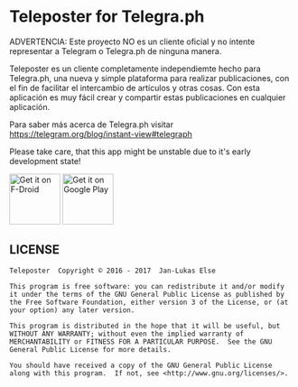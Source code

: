# Teleposter for Telegra.ph

ADVERTENCIA: Este proyecto NO es un cliente oficial y no intente representar a Telegram o Telegra.ph de ninguna manera.

Teleposter es un cliente completamente independiemte hecho para Telegra.ph, una nueva y simple plataforma para realizar publicaciones, con el fin de facilitar el intercambio de artículos y otras cosas. Con esta aplicación es muy fácil crear y compartir estas publicaciones en cualquier aplicación.

Para saber más acerca de Telegra.ph visitar https://telegram.org/blog/instant-view#telegraph

Please take care, that this app might be unstable due to it's early development state!

[<img src="https://f-droid.org/badge/get-it-on.png"
     alt="Get it on F-Droid"
     height="90">](https://f-droid.org/packages/telegra.ph/)
[<img src="https://play.google.com/intl/en_us/badges/images/generic/en-play-badge.png"
     alt="Get it on Google Play"
     height="90">](https://play.google.com/store/apps/details?id=telegra.ph)

## LICENSE

```
Teleposter  Copyright © 2016 - 2017  Jan-Lukas Else

This program is free software: you can redistribute it and/or modify it under the terms of the GNU General Public License as published by the Free Software Foundation, either version 3 of the License, or (at your option) any later version.

This program is distributed in the hope that it will be useful, but WITHOUT ANY WARRANTY; without even the implied warranty of MERCHANTABILITY or FITNESS FOR A PARTICULAR PURPOSE.  See the GNU General Public License for more details.

You should have received a copy of the GNU General Public License along with this program.  If not, see <http://www.gnu.org/licenses/>.
